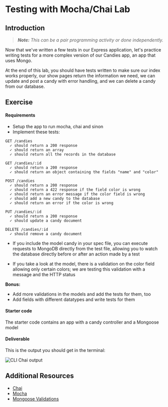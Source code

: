 <!-- ---
title: Testing with Mocha/Chai Lab
type: lab
duration: "1:25"
creator:
    name: Gerry Mathe
    city: London
competencies: Testing
--- -->

# Testing with Mocha/Chai Lab

## Introduction

> ***Note:*** _This can be a pair programming activity or done independently._

Now that we've written a few tests in our Express application, let's practice writing tests for a more complex version of our Candies app, an app that uses Mongo.

At the end of this lab, you should have tests written to make sure our index works properly, our show pages return the information we need, we can update and post a candy with error handling, and we can delete a candy from our database.



## Exercise

#### Requirements

- Setup the app to run mocha, chai and sinon
- Implement these tests:


```
GET /candies
  ✓ should return a 200 response
  ✓ should return an array
  ✓ should return all the records in the database

GET /candies/:id
  ✓ should return a 200 response
  ✓ should return an object containing the fields "name" and "color"

POST /candies
  ✓ should return a 200 response
  ✓ should return a 422 response if the field color is wrong
  ✓ should return an error message if the color field is wrong
  ✓ should add a new candy to the database
  ✓ should return an error if the color is wrong

PUT /candies/:id
  ✓ should return a 200 response
  ✓ should update a candy document

DELETE /candies/:id
  ✓ should remove a candy document
```

* If you include the model candy in your spec file, you can execute requests to MongoDB directly from the test file, allowing you to watch the database directly before or after an action made by a test

* If you take a look at the model, there is a validation on the color field allowing only certain colors; we are testing this validation with a message and the HTTP status

**Bonus:**
- Add more validations in the models and add the tests for them, too
- Add fields with different datatypes and write tests for them

#### Starter code

The starter code contains an app with a candy controller and a Mongoose model

#### Deliverable


This is the output you should get in the terminal:

![CLI Chai output](http://s23.postimg.org/vt62cg1l7/Screen_Shot_2015_08_12_at_17_13_50.png)


## Additional Resources

- [Chai](http://chaijs.com/)
- [Mocha](https://mochajs.org/)
- [Mongoose Validations](http://mongoosejs.com/docs/validation.html)
